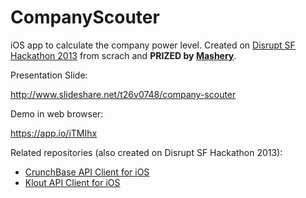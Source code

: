 CompanyScouter
==============

iOS app to calculate the company power level. Created on [Disrupt SF Hackathon 2013](http://techcrunch.com/events/disrupt-sf-hackathon-2013/event-info/) from scrach and **PRIZED by [Mashery](http://www.mashery.com/)**.

Presentation Slide:

http://www.slideshare.net/t26v0748/company-scouter

Demo in web browser:

https://app.io/iTMIhx

Related repositories (also created on Disrupt SF Hackathon 2013):

- [CrunchBase API Client for iOS](https://github.com/shu223/CrunchBase-API-Client-for-iOS)
- [Klout API Client for iOS](https://github.com/shu223/Klout-API-Client-for-iOS)
